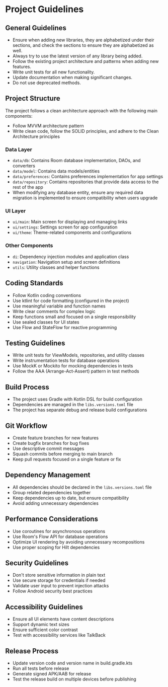 # Project Guidelines

## General Guidelines
* Ensure when adding new libraries, they are alphabetized under their sections, and check the sections to ensure they are alphabetized as well.
* Always try to use the latest version of any library being added.
* Follow the existing project architecture and patterns when adding new features.
* Write unit tests for all new functionality.
* Update documentation when making significant changes.
* Do not use deprecated methods.

## Project Structure
The project follows a clean architecture approach with the following main components:
* Follow MVVM architecture pattern
* Write clean code, follow the SOLID principles, and adhere to the Clean Architecture principles

### Data Layer
* `data/db`: Contains Room database implementation, DAOs, and converters
* `data/model`: Contains data models/entities
* `data/preferences`: Contains preferences implementation for app settings
* `data/repository`: Contains repositories that provide data access to the rest of the app
* When modifying any database entity, ensure any required data migration is implemented to ensure compatibility when users upgrade

### UI Layer
* `ui/main`: Main screen for displaying and managing links
* `ui/settings`: Settings screen for app configuration
* `ui/theme`: Theme-related components and configurations

### Other Components
* `di`: Dependency injection modules and application class
* `navigation`: Navigation setup and screen definitions
* `utils`: Utility classes and helper functions

## Coding Standards
* Follow Kotlin coding conventions
* Use ktlint for code formatting (configured in the project)
* Use meaningful variable and function names
* Write clear comments for complex logic
* Keep functions small and focused on a single responsibility
* Use sealed classes for UI states
* Use Flow and StateFlow for reactive programming

## Testing Guidelines
* Write unit tests for ViewModels, repositories, and utility classes
* Write instrumentation tests for database operations
* Use MockK or Mockito for mocking dependencies in tests
* Follow the AAA (Arrange-Act-Assert) pattern in test methods

## Build Process
* The project uses Gradle with Kotlin DSL for build configuration
* Dependencies are managed in the `libs.versions.toml` file
* The project has separate debug and release build configurations

## Git Workflow
* Create feature branches for new features
* Create bugfix branches for bug fixes
* Use descriptive commit messages
* Squash commits before merging to main branch
* Keep pull requests focused on a single feature or fix

## Dependency Management
* All dependencies should be declared in the `libs.versions.toml` file
* Group related dependencies together
* Keep dependencies up to date, but ensure compatibility
* Avoid adding unnecessary dependencies

## Performance Considerations
* Use coroutines for asynchronous operations
* Use Room's Flow API for database operations
* Optimize UI rendering by avoiding unnecessary recompositions
* Use proper scoping for Hilt dependencies

## Security Guidelines
* Don't store sensitive information in plain text
* Use secure storage for credentials if needed
* Validate user input to prevent injection attacks
* Follow Android security best practices

## Accessibility Guidelines
* Ensure all UI elements have content descriptions
* Support dynamic text sizes
* Ensure sufficient color contrast
* Test with accessibility services like TalkBack

## Release Process
* Update version code and version name in build.gradle.kts
* Run all tests before release
* Generate signed APK/AAB for release
* Test the release build on multiple devices before publishing
